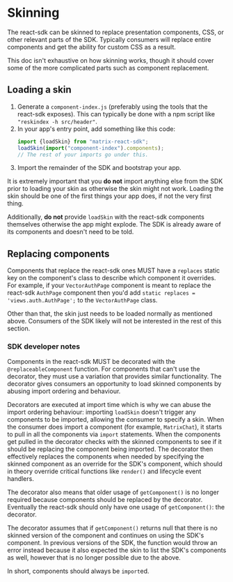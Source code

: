 # Skinning

The react-sdk can be skinned to replace presentation components, CSS, or
other relevant parts of the SDK. Typically consumers will replace entire
components and get the ability for custom CSS as a result.

This doc isn't exhaustive on how skinning works, though it should cover
some of the more complicated parts such as component replacement.

## Loading a skin

1. Generate a `component-index.js` (preferably using the tools that the react-sdk
exposes). This can typically be done with a npm script like `"reskindex -h src/header"`.
2. In your app's entry point, add something like this code:
   ```javascript
   import {loadSkin} from "matrix-react-sdk";
   loadSkin(import("component-index").components);
   // The rest of your imports go under this.
   ```
3. Import the remainder of the SDK and bootstrap your app.

It is extremely important that you **do not** import anything else from the
SDK prior to loading your skin as otherwise the skin might not work. Loading
the skin should be one of the first things your app does, if not the very
first thing.

Additionally, **do not** provide `loadSkin` with the react-sdk components
themselves otherwise the app might explode. The SDK is already aware of its
components and doesn't need to be told.

## Replacing components

Components that replace the react-sdk ones MUST have a `replaces` static
key on the component's class to describe which component it overrides. For
example, if your `VectorAuthPage` component is meant to replace the react-sdk
`AuthPage` component then you'd add `static replaces = 'views.auth.AuthPage';`
to the `VectorAuthPage` class.

Other than that, the skin just needs to be loaded normally as mentioned above.
Consumers of the SDK likely will not be interested in the rest of this section.

### SDK developer notes

Components in the react-sdk MUST be decorated with the `@replaceableComponent`
function. For components that can't use the decorator, they must use a
variation that provides similar functionality. The decorator gives consumers
an opportunity to load skinned components by abusing import ordering and 
behaviour.

Decorators are executed at import time which is why we can abuse the import
ordering behaviour: importing `loadSkin` doesn't trigger any components to
be imported, allowing the consumer to specify a skin. When the consumer does
import a component (for example, `MatrixChat`), it starts to pull in all the
components via `import` statements. When the components get pulled in the
decorator checks with the skinned components to see if it should be replacing
the component being imported. The decorator then effectively replaces the
components when needed by specifying the skinned component as an override for
the SDK's component, which should in theory override critical functions like
`render()` and lifecycle event handlers. 

The decorator also means that older usage of `getComponent()` is no longer
required because components should be replaced by the decorator. Eventually
the react-sdk should only have one usage of `getComponent()`: the decorator.

The decorator assumes that if `getComponent()` returns null that there is
no skinned version of the component and continues on using the SDK's component.
In previous versions of the SDK, the function would throw an error instead
because it also expected the skin to list the SDK's components as well, however
that is no longer possible due to the above.

In short, components should always be `import`ed.

